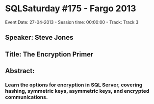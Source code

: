 # SQLSaturday #175 - Fargo 2013
Event Date: 27-04-2013 - Session time: 00:00:00 - Track: Track 3
## Speaker: Steve Jones
## Title: The Encryption Primer
## Abstract:
### Learn the options for encryption in SQL Server, covering hashing, symmetric keys, asymmetric keys, and encrypted communications.
